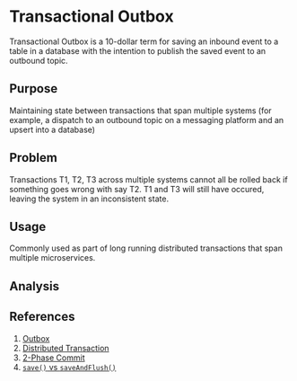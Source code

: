 # Transactional Outbox 
Transactional Outbox is a 10-dollar term for saving an inbound event to a table in a database with the intention to publish the saved event to an outbound topic.

## Purpose
Maintaining state between transactions that span multiple systems (for example, a dispatch to an outbound topic on a messaging platform and an upsert into a database)

## Problem
Transactions T1, T2, T3 across multiple systems cannot all be rolled back if something goes wrong with say T2. T1 and T3 will still have occured, leaving the system in an inconsistent state. 

## Usage
Commonly used as part of long running distributed transactions that span multiple microservices.

## Analysis


## References
1. [Outbox](https://softwaremill.com/microservices-101/)
2. [Distributed Transaction](https://hazelcast.com/glossary/distributed-transaction/)
3. [2-Phase Commit](https://martinfowler.com/articles/patterns-of-distributed-systems/two-phase-commit.html)
4. [`save()` vs `saveAndFlush()`](https://stackoverflow.com/a/43884321)
